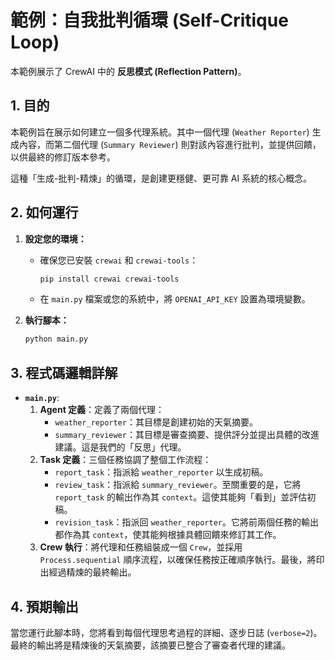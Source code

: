 # 範例：自我批判循環 (Self-Critique Loop)

本範例展示了 CrewAI 中的 **反思模式 (Reflection Pattern)**。

## 1. 目的

本範例旨在展示如何建立一個多代理系統。其中一個代理 (`Weather Reporter`) 生成內容，而第二個代理 (`Summary Reviewer`) 則對該內容進行批判，並提供回饋，以供最終的修訂版本參考。

這種「生成-批判-精煉」的循環，是創建更穩健、更可靠 AI 系統的核心概念。

## 2. 如何運行

1.  **設定您的環境：**
    -   確保您已安裝 `crewai` 和 `crewai-tools`：
        ```bash
        pip install crewai crewai-tools
        ```
    -   在 `main.py` 檔案或您的系統中，將 `OPENAI_API_KEY` 設置為環境變數。

2.  **執行腳本：**
    ```bash
    python main.py
    ```

## 3. 程式碼邏輯詳解

-   **`main.py`**:
    1.  **Agent 定義**：定義了兩個代理：
        -   `weather_reporter`：其目標是創建初始的天氣摘要。
        -   `summary_reviewer`：其目標是審查摘要、提供評分並提出具體的改進建議。這是我們的「反思」代理。
    2.  **Task 定義**：三個任務協調了整個工作流程：
        -   `report_task`：指派給 `weather_reporter` 以生成初稿。
        -   `review_task`：指派給 `summary_reviewer`。至關重要的是，它將 `report_task` 的輸出作為其 `context`。這使其能夠「看到」並評估初稿。
        -   `revision_task`：指派回 `weather_reporter`。它將前兩個任務的輸出都作為其 `context`，使其能夠根據具體回饋來修訂其工作。
    3.  **Crew 執行**：將代理和任務組裝成一個 `Crew`，並採用 `Process.sequential` 順序流程，以確保任務按正確順序執行。最後，將印出經過精煉的最終輸出。

## 4. 預期輸出

當您運行此腳本時，您將看到每個代理思考過程的詳細、逐步日誌 (`verbose=2`)。最終的輸出將是精煉後的天氣摘要，該摘要已整合了審查者代理的建議。
